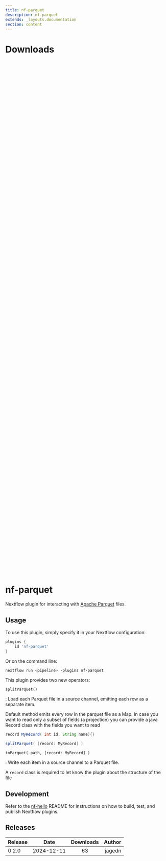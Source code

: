 ```yaml
---
title: nf-parquet
description: nf-parquet
extends: _layouts.documentation
section: content
---
```


# Downloads

<div style="position: relative; height:40vh; width:80vw">
    <canvas id="releases"></canvas>
</div>
<script type="module" src="nf-plugins-stats/docs/nf-parquet/nf-parquet.js"></script>

# nf-parquet

Nextflow plugin for interacting with [Apache Parquet](https://parquet.apache.org/) files.

## Usage

To use this plugin, simply specify it in your Nextflow configuration:

```groovy
plugins {
    id 'nf-parquet'
}
```

Or on the command line:

```bash
nextflow run <pipeline> -plugins nf-parquet
```

This plugin provides two new operators:

`splitParquet()`

: Load each Parquet file in a source channel, emitting each row as a separate item.

Default method emits every row in the parquet file as a Map.
In case you want to read only a subset
of fields (a projection) you can provide a java Record class with the fields you want to read

```groovy
record MyRecord( int id, String name){}

splitParquet( [record: MyRecord] )
```

`toParquet( path, [record: MyRecord] )`

: Write each item in a source channel to a Parquet file.

A `record` class is required to let know the plugin about the structure of the file

## Development

Refer to the [nf-hello](https://github.com/nextflow-io/nf-hello) README for instructions on how to build, test, and publish Nextflow plugins.


## Releases

| Release                               |                       Date                       |                   Downloads                    |                           Author |
| :------------ |:------------------------------------------------:|:----------------------------------------------:|---------------------------------:|
 |  0.2.0                                               | 2024-12-11                                          | 63                                                 | jagedn                                             |
